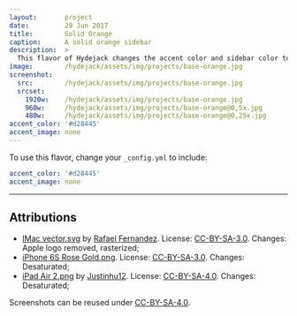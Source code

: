 ```yaml
---
layout:       project
date:         29 Jun 2017
title:        Solid Orange
caption:      A solid orange sidebar
description:  >
  This flavor of Hydejack changes the accent color and sidebar color to the same orange as the "09"-theme of the original Hyde Jekyll theme.
image:        /hydejack/assets/img/projects/base-orange.jpg
screenshot:
  src:        /hydejack/assets/img/projects/base-orange.jpg
  srcset:
    1920w:    /hydejack/assets/img/projects/base-orange.jpg
    960w:     /hydejack/assets/img/projects/base-orange@0,5x.jpg
    480w:     /hydejack/assets/img/projects/base-orange@0,25x.jpg
accent_color: '#d28445'
accent_image: none
---
```


To use this flavor, change your `_config.yml` to include:

~~~yml
accent_color: '#d28445'
accent_image: none
~~~

***

## Attributions
* [IMac vector.svg](https://commons.wikimedia.org/wiki/File:IMac_vector.svg)
  by [Rafael Fernandez](https://commons.wikimedia.org/wiki/User:TheGoldenBox).
  License: [CC-BY-SA-3.0]. Changes: Apple logo removed, rasterized;
* [iPhone 6S Rose Gold.png](https://commons.wikimedia.org/wiki/File:IPhone_6S_Rose_Gold.png).
  License: [CC-BY-SA-3.0]. Changes: Desaturated;
* [iPad Air 2.png](https://commons.wikimedia.org/wiki/File:IPad_Air_2.png)
  by [Justinhu12](https://commons.wikimedia.org/wiki/User:Justinhu12).
  License: [CC-BY-SA-4.0]. Changes: Desaturated;

Screenshots can be reused under [CC-BY-SA-4.0].

[CC-BY-SA-4.0]: https://creativecommons.org/licenses/by-sa/4.0/
[CC-BY-SA-3.0]: https://creativecommons.org/licenses/by-sa/3.0/
